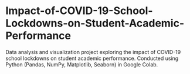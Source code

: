# Impact-of-COVID-19-School-Lockdowns-on-Student-Academic-Performance
Data analysis and visualization project exploring the impact of COVID-19 school lockdowns on student academic performance. Conducted using Python (Pandas, NumPy, Matplotlib, Seaborn) in Google Colab.
